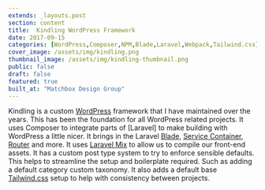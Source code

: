 ```yaml
---
extends: _layouts.post
section: content
title:  Kindling WordPress Framework
date: 2017-09-15
categories: [WordPress,Composer,NPM,Blade,Laravel,Webpack,Tailwind.css]
cover_image: /assets/img/kindling.png
thumbnail_image: /assets/img/kindling-thumbnail.png
public: false
draft: false
featured: true
built_at: "Matchbox Design Group"
---
```

Kindling is a custom [WordPress](https://wordpress.org/) framework that I have maintained over the years. This has been the foundation for all WordPress related projects. It uses Composer to integrate parts of [Laravel] to make building with WordPress a little nicer. It brings in the Laravel [Blade](https://laravel.com/docs/blade), [Service Container](https://laravel.com/docs/container), [Router](https://laravel.com/docs/routing) and more. It uses [Laravel Mix](https://laravel.com/docs/mix) to allow us to compile our front-end assets. It has a custom post type system to try to enforce sensible defaults. This helps to streamline the setup and boilerplate required. Such as adding a default category custom taxonomy. It also adds a default base [Tailwind.css](https://tailwindcss.com/) setup to help with consistency between projects.
